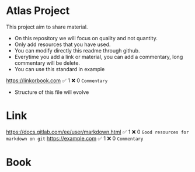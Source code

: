 # Atlas Project
This project aim to share material.
- On this repository we will focus on quality and not quantity.
- Only add resources that you have used.
- You can modify directly this readme through github.
- Everytime you add a link or material, you can add a commentary, long commentary will be delete.
- You can use this standard in example

https://linkorbook.com :white_check_mark: 1 :x: 0
<code>Commentary</code> 

- Structure of this file will evolve
  
# Link
https://docs.gitlab.com/ee/user/markdown.html :white_check_mark: 1 :x: 0
<code>Good resources for markdown on git</code>
https://example.com :white_check_mark: 1 :x: 0
<code>Commentary</code> 

# Book
